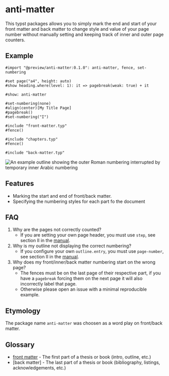 # anti-matter
This typst packages allows you to simply mark the end and start of your front matter and back matter
to change style and value of your page number without manually setting and keeping track of inner
and outer page counters.

## Example
```typst
#import "@preview/anti-matter:0.1.0": anti-matter, fence, set-numbering

#set page("a4", height: auto)
#show heading.where(level: 1): it => pagebreak(weak: true) + it

#show: anti-matter

#set-numbering(none)
#align(center)[My Title Page]
#pagebreak()
#set-numbering("I")

#include "front-matter.typ"
#fence()

#include "chapters.typ"
#fence()

#include "back-matter.typ"
```

![An example outline showing the outer Roman numbering interrupted by temporary inner Arabic
numbering][example]

## Features
- Marking the start and end of front/back matter.
- Specifying the numbering styles for each part fo the document

## FAQ
1. Why are the pages not correctly counted?
   - If you are setting your own page header, you must use `step`, see section II in the [manual].
2. Why is my outline not displaying the correct numbering?
   - If you configure your own `outline.entry`, you must use `page-number`, see section II in the
     [manual].
3. Why does my front/inner/back  matter numbering start on the wrong page?
   - The fences must be on the last page of their respective part, if you have a `pagebreak`
     forcing them on the next page it will also incorrectly label that page.
   - Otherwise please open an issue with a minimal reproducible example.

## Etymology
The package name `anti-matter` was choosen as a word play on front/back matter.

## Glossary
- [front matter] - The first part of a thesis or book (intro, outline, etc.)
- [back matter] - The last part of a thesis or book (bibliography, listings, acknowledgements, etc.)

[front matter]: https://en.wikipedia.org/wiki/Book_design#Front_matter
[back or end matter]: https://en.wikipedia.org/wiki/Book_design#Back_matter_(end_matter)
[example]: examples/example.png
[manual]: docs/manual.pdf
